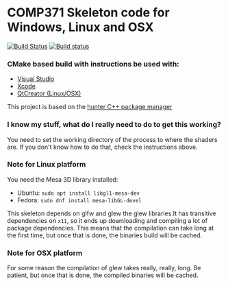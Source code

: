 # COMP371 Skeleton code for Windows, Linux and OSX

[![Build Status](https://travis-ci.org/pretyman/comp371-opengl-skeleton.svg?branch=master)](https://travis-ci.org/pretyman/comp371-opengl-skeleton) [![Build status](https://ci.appveyor.com/api/projects/status/rruwfed8x6wy22xp?svg=true)](https://ci.appveyor.com/project/pretyman/comp371-opengl-skeleton) 

### CMake based build with instructions be used with:
* [Visual Studio](https://github.com/pretyman/comp371-opengl-skeleton/wiki/Visual-Studio-Instructions)
* [Xcode](https://github.com/pretyman/comp371-opengl-skeleton/wiki/Xcode-Instructions)
* [QtCreator (Linux/OSX)](https://github.com/pretyman/comp371-opengl-skeleton/wiki/QtCreator-Instructions)

This project is based on the [hunter C++ package manager](https://github.com/ruslo/hunter)

### I know my stuff, what do I really need to do to get this working?

You need to set the working directory of the process to where the shaders are. If you don't know how to do that, check the instructions above.

### Note for Linux platform

You need the Mesa 3D library installed:
* Ubuntu: `sudo apt install libgl1-mesa-dev`
* Fedora: `sudo dnf install mesa-libGL-devel`

This skeleton depends on glfw and glew the glew libraries.It has transitive dependencies on `x11`, so it ends up downloading and compiling a lot of package dependencies. This means that the compilation can take long at the first time, but once that is done, the binaries build will be cached.

### Note for OSX platform

For some reason the compilation of glew takes really, really, long. Be patient, but once that is done, the compiled binaries will be cached.




